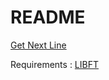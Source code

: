 # README #

[Get Next Line](https://mega.nz/#!VxAWmZSa!mD6758M1O06xHDIL-loe0mCVd6_R179JIar4kGiVA68)

Requirements :
[LIBFT](https://bitbucket.org/Tbouder/libft)
